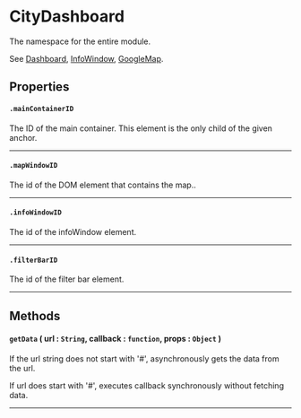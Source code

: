 # CityDashboard
The namespace for the entire module.

See [Dashboard](Dashboard.md), [InfoWindow](InfoWindow.md), [GoogleMap](Maps/GoogleMap.md).

## Properties

#### `.mainContainerID`
  The ID of the main container. This element is the only child of the given anchor.

---
#### `.mapWindowID`
  The id of the DOM element that contains the map..

---
#### `.infoWindowID`
  The id of the infoWindow element.

---
#### `.filterBarID`
  The id of the filter bar element.

---
## Methods

#### `getData` ( url : `String`, callback : `function`, props : `Object` )
  If the url string does not start with '#', asynchronously gets the data from the url.

  If url does start with '#', executes callback synchronously without fetching data.

---